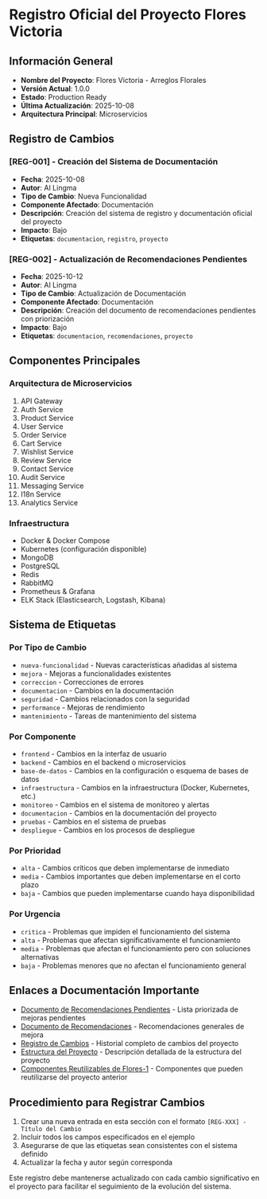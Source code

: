 # Registro Oficial del Proyecto Flores Victoria

## Información General

- **Nombre del Proyecto**: Flores Victoria - Arreglos Florales
- **Versión Actual**: 1.0.0
- **Estado**: Production Ready
- **Última Actualización**: 2025-10-08
- **Arquitectura Principal**: Microservicios

## Registro de Cambios

### [REG-001] - Creación del Sistema de Documentación
- **Fecha**: 2025-10-08
- **Autor**: AI Lingma
- **Tipo de Cambio**: Nueva Funcionalidad
- **Componente Afectado**: Documentación
- **Descripción**: Creación del sistema de registro y documentación oficial del proyecto
- **Impacto**: Bajo
- **Etiquetas**: `documentacion`, `registro`, `proyecto`

### [REG-002] - Actualización de Recomendaciones Pendientes
- **Fecha**: 2025-10-12
- **Autor**: AI Lingma
- **Tipo de Cambio**: Actualización de Documentación
- **Componente Afectado**: Documentación
- **Descripción**: Creación del documento de recomendaciones pendientes con priorización
- **Impacto**: Bajo
- **Etiquetas**: `documentacion`, `recomendaciones`, `proyecto`

## Componentes Principales

### Arquitectura de Microservicios
1. API Gateway
2. Auth Service
3. Product Service
4. User Service
5. Order Service
6. Cart Service
7. Wishlist Service
8. Review Service
9. Contact Service
10. Audit Service
11. Messaging Service
12. I18n Service
13. Analytics Service

### Infraestructura
- Docker & Docker Compose
- Kubernetes (configuración disponible)
- MongoDB
- PostgreSQL
- Redis
- RabbitMQ
- Prometheus & Grafana
- ELK Stack (Elasticsearch, Logstash, Kibana)

## Sistema de Etiquetas

### Por Tipo de Cambio
- `nueva-funcionalidad` - Nuevas características añadidas al sistema
- `mejora` - Mejoras a funcionalidades existentes
- `correccion` - Correcciones de errores
- `documentacion` - Cambios en la documentación
- `seguridad` - Cambios relacionados con la seguridad
- `performance` - Mejoras de rendimiento
- `mantenimiento` - Tareas de mantenimiento del sistema

### Por Componente
- `frontend` - Cambios en la interfaz de usuario
- `backend` - Cambios en el backend o microservicios
- `base-de-datos` - Cambios en la configuración o esquema de bases de datos
- `infraestructura` - Cambios en la infraestructura (Docker, Kubernetes, etc.)
- `monitoreo` - Cambios en el sistema de monitoreo y alertas
- `documentacion` - Cambios en la documentación del proyecto
- `pruebas` - Cambios en el sistema de pruebas
- `despliegue` - Cambios en los procesos de despliegue

### Por Prioridad
- `alta` - Cambios críticos que deben implementarse de inmediato
- `media` - Cambios importantes que deben implementarse en el corto plazo
- `baja` - Cambios que pueden implementarse cuando haya disponibilidad

### Por Urgencia
- `critica` - Problemas que impiden el funcionamiento del sistema
- `alta` - Problemas que afectan significativamente el funcionamiento
- `media` - Problemas que afectan el funcionamiento pero con soluciones alternativas
- `baja` - Problemas menores que no afectan el funcionamiento general

## Enlaces a Documentación Importante

- [Documento de Recomendaciones Pendientes](RECOMMENDATIONS_PENDING.md) - Lista priorizada de mejoras pendientes
- [Documento de Recomendaciones](RECOMMENDATIONS.md) - Recomendaciones generales de mejora
- [Registro de Cambios](../CHANGELOG.md) - Historial completo de cambios del proyecto
- [Estructura del Proyecto](PROJECT_STRUCTURE.md) - Descripción detallada de la estructura del proyecto
- [Componentes Reutilizables de Flores-1](FLORES1_REUSABLE_COMPONENTS.md) - Componentes que pueden reutilizarse del proyecto anterior

## Procedimiento para Registrar Cambios

1. Crear una nueva entrada en esta sección con el formato `[REG-XXX] - Título del Cambio`
2. Incluir todos los campos especificados en el ejemplo
3. Asegurarse de que las etiquetas sean consistentes con el sistema definido
4. Actualizar la fecha y autor según corresponda

Este registro debe mantenerse actualizado con cada cambio significativo en el proyecto para facilitar el seguimiento de la evolución del sistema.